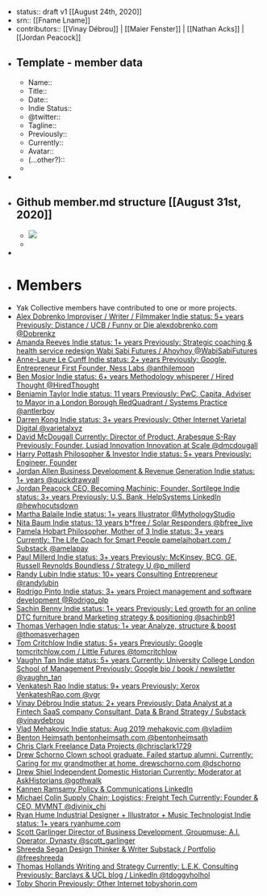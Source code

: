 - status:: draft v1 [[August 24th, 2020]]
- srn:: [[Fname Lname]]
- contributors:: [[Vinay Débrou]] | [[Maier Fenster]] | [[Nathan Acks]] | [[Jordan Peacock]]
- ## Template - member data
    - Name::
    - Title:: 
    - Date:: 
    - Indie Status::
    - @twitter::
    - Tagline:: 
    - Previously::
    - Currently::
    - Avatar:: 
    - (...other?)::
    - 
- 
- ## Github member.md structure [[August 31st, 2020]]
    - ![](https://firebasestorage.googleapis.com/v0/b/firescript-577a2.appspot.com/o/imgs%2Fapp%2FArtOfGig%2FHEvvWCbTUm.png?alt=media&token=10227c51-5eeb-483f-b81d-41eabc410560)
    - 
- 
- # Members
- Yak Collective members have contributed to one or more projects.
- [   Alex Dobrenko Improviser / Writer / Filmmaker Indie status: 5+ years Previously: Distance / UCB / Funny or Die  alexdobrenko.com    @Dobrenkz  ](https://www.yakcollective.org/members/alex-dobrenko/)
- [   Amanda Reeves Indie status: 1+ years Previously: Strategic coaching & health service redesign  Wabi Sabi Futures / Ahoyhoy    @WabiSabiFutures  ](https://www.yakcollective.org/members/amanda-reeves/)
- [   Anne-Laure Le Cunff Indie status: 2+ years Previously: Google, Entrepreneur First  Founder, Ness Labs    @anthilemoon  ](https://www.yakcollective.org/members/anne-laure-le-cunff/)
- [   Ben Mosior Indie status: 6+ years  Methodology whisperer / Hired Thought    @HiredThought  ](https://www.yakcollective.org/members/ben-mosior/)
- [   Benjamin Taylor Indie status: 11 years Previously: PwC, Capita, Adviser to Mayor in a London Borough  RedQuadrant / Systems Practice    @antlerboy  ](https://www.yakcollective.org/members/benjamin-taylor/)
- [   Darren Kong Indie status: 3+ years Previously: Other Internet  Varietal Digital    @varietalxyz  ](https://www.yakcollective.org/members/darren-kong/)
- [   David McDougall Currently: Director of Product, Arabesque S-Ray Previously: Founder, Lusiad Innovation  Innovation at Scale    @dmcdougall  ](https://www.yakcollective.org/members/david-mcdougall/)
- [   Harry Pottash Philosopher & Investor Indie status: 5+ years Previously: Engineer, Founder  ](https://www.yakcollective.org/members/harry-pottash/)
- [   Jordan Allen Business Development & Revenue Generation Indie status: 1+ years   @quickdrawyall  ](https://www.yakcollective.org/members/jordan-allen/)
- [   Jordan Peacock CEO, Becoming Machinic; Founder, Sortilege Indie status: 3+ years Previously: U.S. Bank, HelpSystems  LinkedIn    @hewhocutsdown  ](https://www.yakcollective.org/members/jordan-peacock/)
- [   Martha Balaile Indie status: 1+ years  Illustrator    @MythologyStudio  ](https://www.yakcollective.org/members/martha-balaile/)
- [   Nita Baum Indie status: 13 years  b*free / Solar Responders    @bfree_live  ](https://www.yakcollective.org/members/nita-baum/)
- [   Pamela Hobart Philosopher, Mother of 3 Indie status: 3+ years Currently: The Life Coach for Smart People  pamelajhobart.com / Substack    @amelapay  ](https://www.yakcollective.org/members/pamela-hobart/)
- [   Paul Millerd Indie status: 3+ years Previously: McKinsey, BCG, GE, Russell Reynolds  Boundless / Strategy U    @p_millerd  ](https://www.yakcollective.org/members/paul-millerd/)
- [   Randy Lubin Indie status: 10+ years  Consulting Entrepreneur    @randylubin  ](https://www.yakcollective.org/members/randy-lubin/)
- [   Rodrigo Pinto Indie status: 3+ years  Project management and software development    @Rodrigo_plp  ](https://www.yakcollective.org/members/rodrigo-pinto/)
- [   Sachin Benny Indie status: 1+ years Previously: Led growth for an online DTC furniture brand  Marketing strategy & positioning    @sachinb91  ](https://www.yakcollective.org/members/sachin-benny/)
- [   Thomas Verhagen Indie status: 1+ year  Analyze, structure & boost    @thomasverhagen  ](https://www.yakcollective.org/members/thomas-verhagen/)
- [   Tom Critchlow Indie status: 5+ years Previously: Google  tomcritchlow.com / Little Futures    @tomcritchlow  ](https://www.yakcollective.org/members/tom-critchlow/)
- [   Vaughn Tan Indie status: 5+ years Currently: University College London School of Management Previously: Google  bio / book / newsletter    @vaughn_tan  ](https://www.yakcollective.org/members/vaughn-tan/)
- [   Venkatesh Rao Indie status: 9+ years Previously: Xerox  VenkateshRao.com    @vgr  ](https://www.yakcollective.org/members/venkatesh-rao/)
- [   Vinay Débrou Indie status: 2+ years Previously: Data Analyst at a Fintech SaaS company  Consultant, Data & Brand Strategy / Substack    @vinaydebrou  ](https://www.yakcollective.org/members/vinay-debrou/)
- [   Vlad Mehakovic Indie status: Aug 2019  mehakovic.com    @vladiim  ](https://www.yakcollective.org/members/vlad-mehakovic/)
- [   Benton Heimsath  bentonheimsath.com    @bentonheimsath  ](https://www.yakcollective.org/members/benton-heimsath/)
- [   Chris Clark Freelance Data Projects   @chrisclark1729  ](https://www.yakcollective.org/members/chris-clark/)
- [   Drew Schorno Clown school graduate. Failed startup alumni. Currently: Caring for my grandmother at home.  drewschorno.com    @dschorno  ](https://www.yakcollective.org/members/drew-schorno/)
- [   Drew Shiel Independent Domestic Historian Currently: Moderator at AskHistorians   @gothwalk  ](https://www.yakcollective.org/members/drew-shiel/)
- [   Kannen Ramsamy Policy & Communications  LinkedIn   ](https://www.yakcollective.org/members/kannen-ramsamy/)
- [   Michael Colin Supply Chain; Logistics; Freight Tech Currently: Founder & CEO, MVMNT   @divinix_chi  ](https://www.yakcollective.org/members/michael-colin/)
- [   Ryan Hume Industrial Designer + Illustrator + Music Technologist Indie status: 1+ years  ryanhume.com   ](https://www.yakcollective.org/members/ryan-hume/)
- [   Scott Garlinger Director of Business Development, Groupmuse; A.I. Operator, Dynasty   @scott_garlinger  ](https://www.yakcollective.org/members/scott-garlinger/)
- [   Shreeda Segan Design Thinker & Writer  Substack / Portfolio    @freeshreeda  ](https://www.yakcollective.org/members/shreeda-segan/)
- [   Thomas Hollands Writing and Strategy Currently: L.E.K. Consulting Previously: Barclays & UCL  blog / LinkedIn    @tdoggyholhol  ](https://www.yakcollective.org/members/thomas-hollands/)
- [   Toby Shorin Previously: Other Internet  tobyshorin.com   ](https://www.yakcollective.org/members/toby-shorin/)
